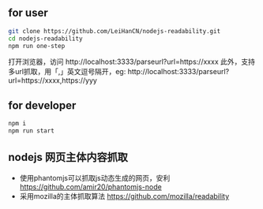 ## for user
```sh
git clone https://github.com/LeiHanCN/nodejs-readability.git
cd nodejs-readability
npm run one-step
```
打开浏览器，访问 http://localhost:3333/parseurl?url=https://xxxx
此外，支持多url抓取，用「,」英文逗号隔开，eg: http://localhost:3333/parseurl?url=https://xxxx,https://yyy

## for developer
```sh
npm i
npm run start
```

## nodejs 网页主体内容抓取
* 使用phantomjs可以抓取js动态生成的网页，安利 <a target="_blank" href="https://github.com/amir20/phantomjs-node">https://github.com/amir20/phantomjs-node</a>
* 采用mozilla的主体抓取算法 <a target="_blank" href="https://github.com/mozilla/readability">https://github.com/mozilla/readability</a>

